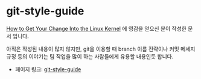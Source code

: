 # git-style-guide

 [How to Get Your Change Into the Linux Kernel](https://www.kernel.org/doc/Documentation/SubmittingPatches) 에 영감을 얻으신 분이 작성한 문서 입니다.

 아직은 작성된 내용이 많지 않지만, git을 이용할 때 branch 이름 전략이나 커밋 메세지 규정 등의 이야기는 팀 작업을 많이 하는 사람들에게 유용할 내용인듯 합니다.
 
 - 페이지 링크: [git-style-guide](https://github.com/agis-/git-style-guide)
